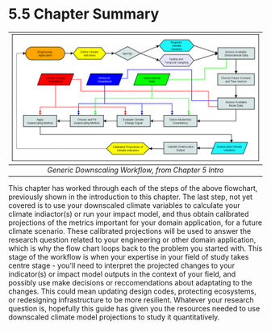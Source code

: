 # 5.5 Chapter Summary

|![](./figures/flowchart.png)|
|:--:|
|*Generic Downscaling Workflow, from Chapter 5 Intro*|

This chapter has worked through each of the steps of the above flowchart, previously shown in the introduction to this chapter. The last step, not yet covered is to use your downscaled climate variables to calculate your climate indiactor(s) or run your impact model, and thus obtain calibrated projections of the metrics important for your domain application, for a future climate scenario. These calibrated projections will be used to answer the research question related to your engineering or other domain application, which is why the flow chart loops back to the problem you started with. This stage of the workflow is when your expertise in your field of study takes centre stage - you'll need to interpret the projected changes to your indicator(s) or impact model outputs in the context of your field, and possibly use  make decisions or reccomendations about adaptating to the changes. This could mean updating design codes, protecting ecosystems, or redesigning infrastructure to be more resilient. Whatever your research question is, hopefully this guide has given you the resources needed to use downscaled climate model projections to study it quantitatively.
